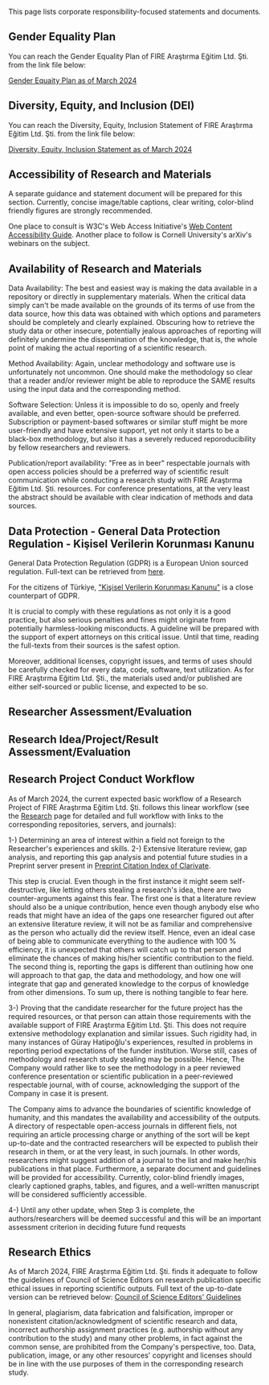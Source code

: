This page lists corporate responsibility-focused statements and documents.

## Gender Equality Plan

You can reach the Gender Equality Plan of FIRE Araştırma Eğitim Ltd. Şti. from the link file below:

[Gender Equaity Plan as of March 2024](GEP.pdf)

## Diversity, Equity, and Inclusion (DEI)

You can reach the Diversity, Equity, Inclusion Statement of FIRE Araştırma Eğitim Ltd. Şti. from the link file below:

[Diversity, Equity, Inclusion Statement as of March 2024](DEI.pdf)

## Accessibility of Research and Materials

A separate guidance and statement document will be prepared for this section. Currently, concise image/table captions, clear writing, color-blind friendly figures are strongly recommended. 

One place to consult is W3C's Web Access Initiative's [Web Content Accessibility Guide](https://www.w3.org/WAI/standards-guidelines/wcag/). Another place to follow is Cornell University's arXiv's webinars on the subject. 

## Availability of Research and Materials

Data Availability: The best and easiest way is making the data available in a repository or directly in supplementary materials. When the critical data simply can't be made available on the grounds of its terms of use from the data source, how this data was obtained with which options and parameters should be completely and clearly explained. Obscuring how to retrieve the study data or other insecure, potentially jealous approaches of reporting will definitely undermine the dissemination of the knowledge, that is, the whole point of making the actual reporting of a scientific research.

Method Availability: Again, unclear methodology and software use is unfortunately not uncommon. One should make the methodology so clear that a reader and/or reviewer might be able to reproduce the SAME results using the input data and the corresponding method. 

Software Selection: Unless it is impossible to do so, openly and freely available, and even better, open-source software should be preferred. Subscription or payment-based softwares or similar stuff might be more user-friendly and have extensive support, yet not only it starts to be a black-box methodology, but also it has a severely reduced reporoducibility by fellow researchers and reviewers.

Publication/report availability: "Free as in beer" respectable journals with open access policies should be a preferred way of scientific result communication while conducting a research study with FIRE Araştırma Eğitim Ltd. Şti. resources. For conference presentations, at the very least the abstract should be available with clear indication of methods and data sources. 


## Data Protection - General Data Protection Regulation - Kişisel Verilerin Korunması Kanunu

General Data Protection Regulation (GDPR) is a European Union sourced regulation. Full-text can be retrieved from [here](https://gdpr-info.eu/).

For the citizens of Türkiye, ["Kişisel Verilerin Korunması Kanunu"](https://kvkk.gov.tr/) is a close counterpart of GDPR. 

It is crucial to comply with these regulations as not only it is a good practice, but also serious penalties and fines might originate from potentially harmless-looking misconducts. A guideline will be prepared with the support of expert attorneys on this critical issue. Until that time, reading the full-texts from their sources is the safest option.

Moreover, additional licenses, copyright issues, and terms of uses should be carefully checked for every data, code, software, text utilization. As for FIRE Araştırma Eğitim Ltd. Şti., the materials used and/or published are either self-sourced or public license, and expected to be so. 



## Researcher Assessment/Evaluation




## Research Idea/Project/Result Assessment/Evaluation




## Research Project Conduct Workflow

As of March 2024, the current expected basic workflow of a Research Project of FIRE Araştırma Eğitim Ltd. Şti. follows this linear workflow (see the [Research](research.md) page for detailed and full workflow with links to the corresponding repositories, servers, and journals):

1-) Determining an area of interest within a field not foreign to the Researcher's experiences and skills.
2-) Extensive literature review, gap analysis, and reporting this gap analysis and potential future studies in a Preprint server present in [Preprint Citation Index of Clarivate](https://clarivate.com/products/scientific-and-academic-research/research-discovery-and-workflow-solutions/preprint-citation-index/). 

This step is crucial. Even though in the first instance it might seem self-destructive, like letting others stealing a research's idea, there are two counter-arguments against this fear. The first one is that a literature review should also be a unique contribution, hence even though anybody else who reads that might have an idea of the gaps one researcher figured out after an extensive literature review, it will not be as familiar and comprehensive as the person who actually did the review itself. Hence, even an ideal case of being able to communicate everything to the audience with 100 % efficiency, it is unexpected that others will catch up to that person and eliminate the chances of making his/her scientific contribution to the field. The second thing is, reporting the gaps is different than outlining how one will approach to that gap, the data and methodology, and how one will integrate that gap and generated knowledge to the corpus of knowledge from other dimensions. To sum up, there is nothing tangible to fear here.

3-) Proving that the candidate researcher for the future project has the required resources, or that person can attain those requirements with the available support of FIRE Araştırma Eğitim Ltd. Şti. This does not require extensive methodology explanation and similar issues. Such rigidity had, in many instances of Güray Hatipoğlu's experiences, resulted in problems in reporting period expectations of the funder institution. Worse still, cases of methodology and research study stealing may be possible. Hence, The Company would rather like to see the methodology in a peer reviewed conference presentation or scientific publication in a peer-reviewed respectable journal, with of course, acknowledging the support of the Company in case it is present.

The Company aims to advance the boundaries of scientific knowledge of humanity, and this mandates the availability and accessibility of the outputs. A directory of respectable  open-access journals in different fiels, not requiring an article processing charge or anything of the sort will be kept up-to-date and the contracted researchers will be expected to publish their research in them, or at the very least, in such journals. In other words, researchers might suggest addition of a journal to the list and make her/his publications in that place. 
Furthermore, a separate document and guidelines will be provided for accessibility. Currently, color-blind friendly images, clearly captioned graphs, tables, and figures, and a well-written manuscript will be considered sufficiently accessible.

4-) Until any other update, when Step 3 is complete, the authors/researchers will be deemed successful and this will be an important assessment criterion in deciding future fund requests


## Research Ethics

As of March 2024, FIRE Araştırma Eğitim Ltd. Şti. finds it adequate to follow the guidelines of Council of Science Editors on research publication specific ethical issues in reporting scientific outputs. Full text of the up-to-date version can be retrieved below:
[Council of Science Editors' Guidelines](https://www.councilscienceeditors.org/recommendations-for-promoting-integrity-in-scientific-journal-publications)

In general, plagiarism, data fabrication and falsification, improper or nonexistent citation/acknowledgment of scientific research and data, incorrect authorship assignment practices (e.g. authorship without any contribution to the study) and many other problems, in fact against the common sense, are prohibited from the Company's perspective, too. Data, publication, image, or any other resources' copyright and licenses should be in line with the use purposes of them in the corresponding research study.
